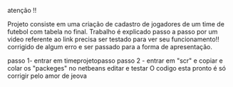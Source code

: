 atenção !! 

Projeto consiste em uma criação de cadastro de jogadores de um time de futebol com tabela no final. 
Trabalho é explicado passo a passo por um video referente ao link 
precisa ser testado para ver seu funcionamento!! 
corrigido de algum erro e ser passado para a forma de apresentação. 


passo 1- entrar em timeprojetopasso 
passo 2 - entrar em "scr" e copiar e colar os "packeges" no netbeans editar e testar 
O codigo esta pronto é só corrigir pelo amor de jeova
